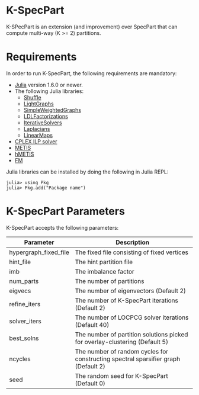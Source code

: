 # K-SpecPart #

K-SPecPart is an extension (and improvement) over SpecPart that can compute multi-way (K >= 2) partitions. 

# Requirements #

In order to run K-SpecPart, the following requirements are mandatory: 
* [Julia](https://julialang.org/) version 1.6.0 or newer. 
* The following Julia libraries:
  * [Shuffle](https://docs.juliahub.com/Shuffle/X0eqg/0.1.1/)
  * [LightGraphs](https://github.com/sbromberger/LightGraphs.jl)
  * [SimpleWeightedGraphs](https://github.com/JuliaGraphs/SimpleWeightedGraphs.jl)
  * [LDLFactorizations](https://github.com/JuliaSmoothOptimizers/LDLFactorizations.jl)
  * [IterativeSolvers](https://iterativesolvers.julialinearalgebra.org/stable/)
  * [Laplacians](https://github.com/danspielman/Laplacians.jl)
  * [LinearMaps](https://github.com/JuliaLinearAlgebra/LinearMaps.jl)
* [CPLEX ILP solver](https://www.ibm.com/support/pages/downloading-ibm-ilog-cplex-optimization-studio-v1290) 
* [METIS](https://github.com/KarypisLab/METIS)
* [hMETIS](http://glaros.dtc.umn.edu/gkhome/metis/hmetis/overview)
* [FM](https://github.com/ABKGroup/TritonPart_OpenROAD.git)

Julia libraries can be installed by doing the following in Julia REPL:

```
julia> using Pkg
julia> Pkg.add("Package name")
```

# K-SpecPart Parameters #

K-SpecPart accepts the following parameters:

| Parameter   | Description |
| ----------- | ----------- |
| hypergraph_fixed_file      | The fixed file consisting of fixed vertices       |
| hint_file   | The hint partition file        |
| imb  | The imbalance factor         |
| num_parts   | The number of partitions        |
| eigvecs   | The number of eigenvectors (Default 2)        |
| refine_iters   | The number of K-SpecPart iterations (Default 2)        |
| solver_iters   | The number of LOCPCG solver iterations (Default 40)        |
| best_solns   | The number of partition solutions picked for overlay-clustering (Default 5)        |
| ncycles   | The number of random cycles for constructing spectral sparsifier graph (Default 2)        |
| seed   | The random seed for K-SpecPart (Default 0)       |
